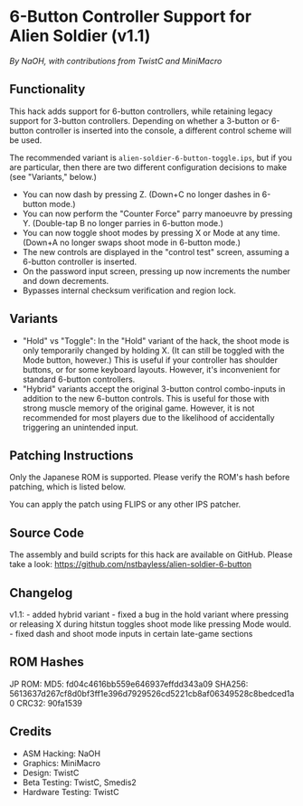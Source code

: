 # 6-Button Controller Support for Alien Soldier (v1.1)

*By NaOH, with contributions from TwistC and MiniMacro*

## Functionality

This hack adds support for 6-button controllers, while retaining legacy support for 3-button controllers. Depending on whether a 3-button or 6-button controller is inserted into the console, a different control scheme will be used.

The recommended variant is `alien-soldier-6-button-toggle.ips`, but if you are particular, then there are two different configuration decisions to make (see "Variants," below.)

- You can now dash by pressing Z. (Down+C no longer dashes in 6-button mode.)
- You can now perform the "Counter Force" parry manoeuvre by pressing Y. (Double-tap B no longer parries in 6-button mode.)
- You can now toggle shoot modes by pressing X or Mode at any time. (Down+A no longer swaps shoot mode in 6-button mode.)
- The new controls are displayed in the "control test" screen, assuming a 6-button controller is inserted.
- On the password input screen, pressing up now increments the number and down decrements.
- Bypasses internal checksum verification and region lock.

## Variants

- "Hold" vs "Toggle": In the "Hold" variant of the hack, the shoot mode is only temporarily changed by holding X. (It can still be toggled with the Mode button, however.) This is useful if your controller has shoulder buttons, or for some keyboard layouts. However, it's inconvenient for standard 6-button controllers.
- "Hybrid" variants accept the original 3-button control combo-inputs in addition to the new 6-button controls. This is useful for those with strong muscle memory of the original game. However, it is not recommended for most players due to the likelihood of accidentally triggering an unintended input.

## Patching Instructions

Only the Japanese ROM is supported. Please verify the ROM's hash before patching, which is listed below.

You can apply the patch using FLIPS or any other IPS patcher.

## Source Code

The assembly and build scripts for this hack are available on GitHub. Please take a look: https://github.com/nstbayless/alien-soldier-6-button

## Changelog

v1.1:
    - added hybrid variant
    - fixed a bug in the hold variant where pressing or releasing X during hitstun toggles shoot mode like pressing Mode would.
    - fixed dash and shoot mode inputs in certain late-game sections

## ROM Hashes

JP ROM:
    MD5: fd04c4616bb559e646937effdd343a09
    SHA256: 5613637d267cf8d0bf3ff1e396d7929526cd5221cb8af06349528c8bedced1a0
    CRC32: 90fa1539

## Credits

- ASM Hacking: NaOH
- Graphics: MiniMacro
- Design: TwistC
- Beta Testing: TwistC, Smedis2
- Hardware Testing: TwistC
